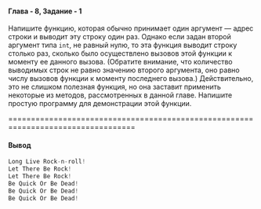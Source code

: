 #### Глава - 8, Задание - 1 ####

Напишите функцию, которая обычно принимает один аргумент — адрес строки
и выводит эту строку один раз. Однако если задан второй аргумент типа ```int```, не
равный нулю, то эта функция выводит строку столько раз, сколько было
осуществлено вызовов этой функции к моменту ее данного вызова. (Обратите внимание,
что количество выводимых строк не равно значению второго аргумента, оно
равно числу вызовов функции к моменту последнего вызова.) Действительно,
это не слишком полезная функция, но она заставит применить некоторые из
методов, рассмотренных в данной главе. Напишите простую программу для
демонстрации этой функции.

==================================================================================
#### Вывод ####
```objectivec
Long Live Rock-n-roll!
Let There Be Rock!
Let There Be Rock!
Be Quick Or Be Dead!
Be Quick Or Be Dead!
Be Quick Or Be Dead!
```